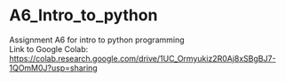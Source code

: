 # A6_Intro_to_python
Assignment A6 for intro to python programming <br>
Link to Google Colab: https://colab.research.google.com/drive/1UC_Ormyukiz2R0Aj8xSBgBJ7-1QOmM0J?usp=sharing
